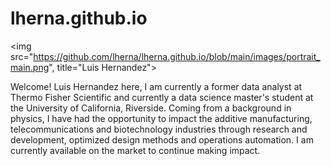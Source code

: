 # lherna.github.io

<img src="https://github.com/lherna/lherna.github.io/blob/main/images/portrait_main.png", title="Luis Hernandez">


Welcome! Luis Hernandez here, I am currently a former data analyst at Thermo Fisher Scientific and currently a data science master's student at the University of California, Riverside. Coming from a background in physics, I have had the opportunity to impact the additive manufacturing, telecommunications and biotechnology industries through research and development, optimized design methods and operations automation. I am currently available on the market to continue making impact.
